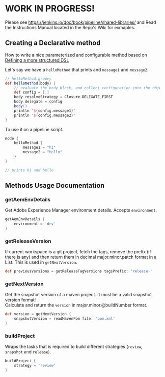# WORK IN PROGRESS!

Please see https://jenkins.io/doc/book/pipeline/shared-libraries/
and Read the Instructions Manual located in the Repo's Wiki for exmaples.

## Creating a Declarative method

How to write a nice parameterized and configurable method based on [Defining a more structured DSL](https://jenkins.io/doc/book/pipeline/shared-libraries/#defining-a-more-structured-dsl)

Let's say we have a `helloMethod` that prints and `message1` and `message2`.   
```groovy
// helloMethod.groovy
def helloMethod(body) {
    // evaluate the body block, and collect configuration into the object
    def config = [:]
    body.resolveStrategy = Closure.DELEGATE_FIRST
    body.delegate = config
    body()
    println "${config.message1}"
    println "${config.message2}"
}
```
To use it on a pipeline script.  
```groovy
node {
    helloMethod {
        message1 = "hi"
        message2 = "hello"
    }
}

// prints hi and hello
```

## Methods Usage Documentation

### getAemEnvDetails

Get Adobe Experience Manager environment details. Accepts `environment`.  

```groovy
getAemEnvDetails {
    environment = 'dev'
}
```

### getReleaseVersion

If current workspace is a git project, fetch the tags, remove the prefix (if there is any) and then return them in decimal major.minor.patch format in a List. This is used in `getNextVersion`.  

```groovy
def previousVersions = getReleaseTagVersions tagsPrefix: 'release-'
```

### getNextVersion

Get the snapshot version of a maven project. It must be a valid snapshot version format!  
Calculate and return the `version` in major.minor.@buildNumber format.  

```groovy
def version = getNextVersion {
    snapshotVersion = readMavenPom file: 'pom.xml'
}
```

### buildProject

Wraps the tasks that is required to build different strategies (`review`, `snapshot` and `release`).  

```groovy
buildProject {
    strategy = 'review'
}
```
